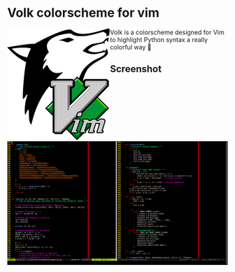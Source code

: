 # Volk colorscheme for vim

<img align="left" src="volk_logo.png">

Volk is a colorscheme designed for Vim to highlight Python syntax a really
colorful way 🐺




## Screenshot

<img align="left" src="screenshot.png">
